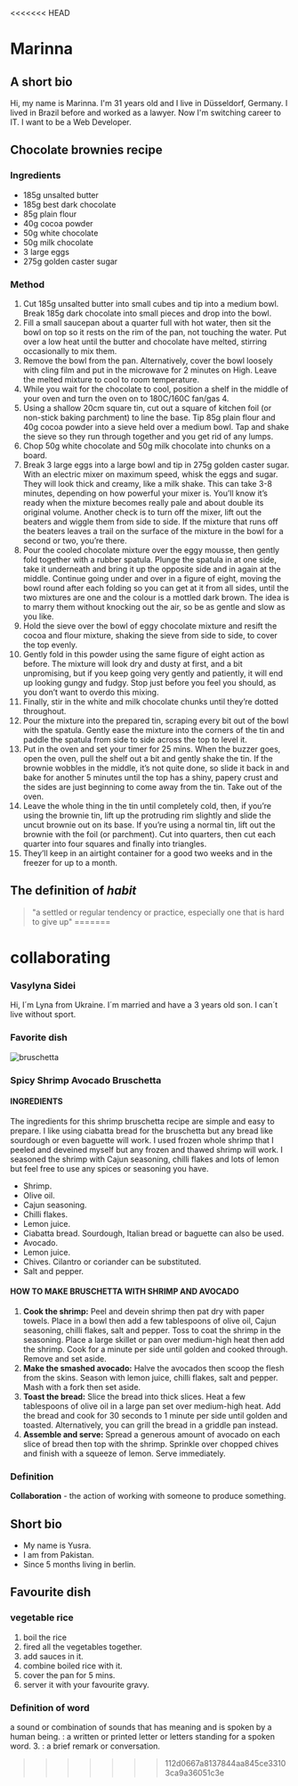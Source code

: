 <<<<<<< HEAD
# Marinna

## A short bio
Hi, my name is Marinna. I'm 31 years old and I live in Düsseldorf, Germany. I lived in Brazil before and worked as a lawyer. Now I'm switching career to IT. I want to be a Web Developer.

## Chocolate brownies recipe

### Ingredients
- 185g unsalted butter
- 185g best dark chocolate
- 85g plain flour
- 40g cocoa powder
- 50g white chocolate
- 50g milk chocolate
- 3 large eggs
- 275g golden caster sugar

### Method
1. Cut 185g unsalted butter into small cubes and tip into a medium bowl. Break 185g dark chocolate into small pieces and drop into the bowl.
2. Fill a small saucepan about a quarter full with hot water, then sit the bowl on top so it rests on the rim of the pan, not touching the water. Put over a low heat until the butter and chocolate have melted, stirring occasionally to mix them.
3. Remove the bowl from the pan. Alternatively, cover the bowl loosely with cling film and put in the microwave for 2 minutes on High. Leave the melted mixture to cool to room temperature.
4. While you wait for the chocolate to cool, position a shelf in the middle of your oven and turn the oven on to 180C/160C fan/gas 4.
5. Using a shallow 20cm square tin, cut out a square of kitchen foil (or non-stick baking parchment) to line the base. Tip 85g plain flour and 40g cocoa powder into a sieve held over a medium bowl. Tap and shake the sieve so they run through together and you get rid of any lumps.
6. Chop 50g white chocolate and 50g milk chocolate into chunks on a board.
7. Break 3 large eggs into a large bowl and tip in 275g golden caster sugar. With an electric mixer on maximum speed, whisk the eggs and sugar. They will look thick and creamy, like a milk shake. This can take 3-8 minutes, depending on how powerful your mixer is. You’ll know it’s ready when the mixture becomes really pale and about double its original volume. Another check is to turn off the mixer, lift out the beaters and wiggle them from side to side. If the mixture that runs off the beaters leaves a trail on the surface of the mixture in the bowl for a second or two, you’re there.
8. Pour the cooled chocolate mixture over the eggy mousse, then gently fold together with a rubber spatula. Plunge the spatula in at one side, take it underneath and bring it up the opposite side and in again at the middle. Continue going under and over in a figure of eight, moving the bowl round after each folding so you can get at it from all sides, until the two mixtures are one and the colour is a mottled dark brown. The idea is to marry them without knocking out the air, so be as gentle and slow as you like.
9. Hold the sieve over the bowl of eggy chocolate mixture and resift the cocoa and flour mixture, shaking the sieve from side to side, to cover the top evenly.
10. Gently fold in this powder using the same figure of eight action as before. The mixture will look dry and dusty at first, and a bit unpromising, but if you keep going very gently and patiently, it will end up looking gungy and fudgy. Stop just before you feel you should, as you don’t want to overdo this mixing.
11. Finally, stir in the white and milk chocolate chunks until they’re dotted throughout.
12. Pour the mixture into the prepared tin, scraping every bit out of the bowl with the spatula. Gently ease the mixture into the corners of the tin and paddle the spatula from side to side across the top to level it.
13. Put in the oven and set your timer for 25 mins. When the buzzer goes, open the oven, pull the shelf out a bit and gently shake the tin. If the brownie wobbles in the middle, it’s not quite done, so slide it back in and bake for another 5 minutes until the top has a shiny, papery crust and the sides are just beginning to come away from the tin. Take out of the oven.
14. Leave the whole thing in the tin until completely cold, then, if you’re using the brownie tin, lift up the protruding rim slightly and slide the uncut brownie out on its base. If you’re using a normal tin, lift out the brownie with the foil (or parchment). Cut into quarters, then cut each quarter into four squares and finally into triangles.
15. They’ll keep in an airtight container for a good two weeks and in the freezer for up to a month.

## The definition of _habit_
> "a settled or regular tendency or practice, especially one that is hard to give up"
=======
# collaborating

### Vasylyna Sidei
Hi, I´m Lyna from Ukraine. I´m married and have a 3 years old son. I can´t live without sport.

### Favorite dish
![bruschetta](https://simply-delicious-food.com/wp-content/uploads/2022/02/Prawn-smashed-avocado-bruschetta-2.jpg)


### Spicy Shrimp Avocado Bruschetta

#### INGREDIENTS
The ingredients for this shrimp bruschetta recipe are simple and easy to prepare. I like using ciabatta bread for the bruschetta but any bread like sourdough or even baguette will work. I used frozen whole shrimp that I peeled and deveined myself but any frozen and thawed shrimp will work. I seasoned the shrimp with Cajun seasoning, chilli flakes and lots of lemon but feel free to use any spices or seasoning you have.

- Shrimp. 
- Olive oil.
- Cajun seasoning. 
- Chilli flakes. 
- Lemon juice.
- Ciabatta bread. Sourdough, Italian bread or baguette can also be used.
- Avocado.
- Lemon juice. 
- Chives. Cilantro or coriander can be substituted.
- Salt and pepper.

#### HOW TO MAKE BRUSCHETTA WITH SHRIMP AND AVOCADO
1. **Cook the shrimp:** Peel and devein shrimp then pat dry with paper towels. Place in a bowl then add a few tablespoons of olive oil, Cajun seasoning, chilli flakes, salt and pepper. Toss to coat the shrimp in the seasoning. Place a large skillet or pan over medium-high heat then add the shrimp. Cook for a minute per side until golden and cooked through. Remove and set aside.
2. **Make the smashed avocado:** Halve the avocados then scoop the flesh from the skins. Season with lemon juice, chilli flakes, salt and pepper. Mash with a fork then set aside.
3. **Toast the bread:** Slice the bread into thick slices. Heat a few tablespoons of olive oil in a large pan set over medium-high heat. Add the bread and cook for 30 seconds to 1 minute per side until golden and toasted. Alternatively, you can grill the bread in a griddle pan instead.
4. **Assemble and serve:** Spread a generous amount of avocado on each slice of bread then top with the shrimp. Sprinkle over chopped chives and finish with a squeeze of lemon. Serve immediately.

### Definition 
**Collaboration** - the action of working with someone to produce something.



## Short bio

- My name is Yusra.
- I am from Pakistan.
- Since 5 months living in berlin.

## Favourite dish

### vegetable rice

1. boil the rice
2. fired all the vegetables together.
3. add sauces in it.
4. combine boiled rice with it.
5. cover the pan for 5 mins.
6. server it with your favourite gravy.

### Definition of word 

a sound or combination of sounds that has meaning and is spoken by a human being. : a written or printed letter or letters standing for a spoken word. 3. : a brief remark or conversation.

>>>>>>> 112d0667a8137844aa845ce33103ca9a36051c3e
